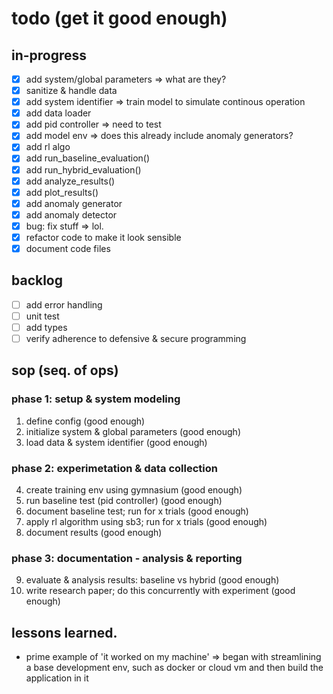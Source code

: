 # todo (get it good enough)
## in-progress

- [x] add system/global parameters => what are they?
- [x] sanitize & handle data
- [x] add system identifier => train model to simulate continous operation
- [x] add data loader
- [x] add pid controller => need to test
- [x] add model env => does this already include anomaly generators?
- [x] add rl algo
- [x] add run_baseline_evaluation()
- [x] add run_hybrid_evaluation()
- [x] add analyze_results()
- [x] add plot_results()
- [x] add anomaly generator
- [x] add anomaly detector
- [x] bug: fix stuff => lol.
- [x] refactor code to make it look sensible
- [x] document code files

## backlog
- [ ] add error handling
- [ ] unit test
- [ ] add types
- [ ] verify adherence to defensive & secure programming

## sop (seq. of ops)
### phase 1: setup & system modeling
1. define config (good enough)
2. initialize system & global parameters (good enough)
3. load data & system identifier (good enough)
### phase 2: experimetation & data collection
4. create training env using gymnasium (good enough)
5. run baseline test (pid controller) (good enough)
6. document baseline test; run for x trials (good enough)
7. apply rl algorithm using sb3; run for x trials (good enough)
8. document results (good enough)
### phase 3: documentation - analysis & reporting
9. evaluate & analysis results: baseline vs hybrid (good enough)
10. write research paper; do this concurrently with experiment (good enough)

## lessons learned.
- prime example of 'it worked on my machine' => began with streamlining a base
development env, such as docker or cloud vm and then build the application in it

